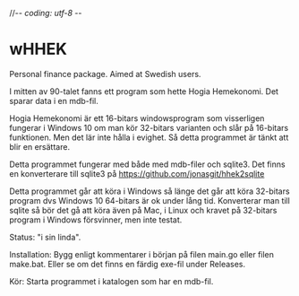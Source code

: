 //-*- coding: utf-8 -*-

# wHHEK
Personal finance package. Aimed at Swedish users.

I mitten av 90-talet fanns ett program som hette Hogia Hemekonomi. Det sparar data i en mdb-fil.

Hogia Hemekonomi är ett 16-bitars windowsprogram som visserligen fungerar i Windows 10 om man kör 32-bitars varianten och slår på 16-bitars funktionen. Men det lär inte hålla i evighet. Så detta programmet är tänkt att blir en ersättare.

Detta programmet fungerar med både med mdb-filer och sqlite3. Det finns en konverterare till sqlite3 på https://github.com/jonasgit/hhek2sqlite

Detta programmet går att köra i Windows så länge det går att köra 32-bitars program dvs Windows 10 64-bitars är ok under lång tid. Konverterar man till sqlite så bör det gå att köra även på Mac, i Linux och kravet på 32-bitars program i Windows försvinner, men inte testat.

Status: "i sin linda".

Installation: Bygg enligt kommentarer i början på filen main.go eller filen make.bat. Eller se om det finns en färdig exe-fil under Releases.

Kör: Starta programmet i katalogen som har en mdb-fil.
